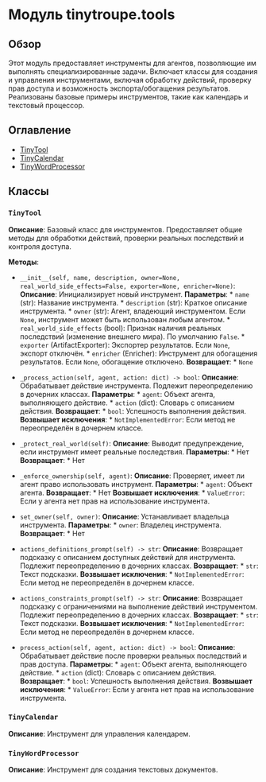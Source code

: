 # Модуль tinytroupe.tools

## Обзор

Этот модуль предоставляет инструменты для агентов, позволяющие им выполнять специализированные задачи.  Включает классы для создания и управления инструментами, включая обработку действий, проверку прав доступа и возможность экспорта/обогащения результатов.  Реализованы базовые примеры инструментов, такие как календарь и текстовый процессор.

## Оглавление

* [TinyTool](#tinytool)
* [TinyCalendar](#tinycalendar)
* [TinyWordProcessor](#tinywordprocessor)


## Классы

### `TinyTool`

**Описание**: Базовый класс для инструментов.  Предоставляет общие методы для обработки действий, проверки реальных последствий и контроля доступа.

**Методы**:

* `__init__(self, name, description, owner=None, real_world_side_effects=False, exporter=None, enricher=None)`:
    **Описание**: Инициализирует новый инструмент.
    **Параметры**:
        * `name` (str): Название инструмента.
        * `description` (str): Краткое описание инструмента.
        * `owner` (str): Агент, владеющий инструментом. Если `None`, инструмент может быть использован любым агентом.
        * `real_world_side_effects` (bool): Признак наличия реальных последствий (изменение внешнего мира). По умолчанию `False`.
        * `exporter` (ArtifactExporter): Экспортер результатов. Если `None`, экспорт отключён.
        * `enricher` (Enricher): Инструмент для обогащения результатов. Если `None`, обогащение отключено.
    **Возвращает**:
        * `None`

* `_process_action(self, agent, action: dict) -> bool`:
    **Описание**: Обрабатывает действие инструмента. Подлежит переопределению в дочерних классах.
    **Параметры**:
        * `agent`: Объект агента, выполняющего действие.
        * `action` (dict): Словарь с описанием действия.
    **Возвращает**:
        * `bool`: Успешность выполнения действия.
    **Возвышает исключения**:
        * `NotImplementedError`: Если метод не переопределён в дочернем классе.


* `_protect_real_world(self)`:
    **Описание**: Выводит предупреждение, если инструмент имеет реальные последствия.
    **Параметры**:
       * Нет
    **Возвращает**:
       * Нет

* `_enforce_ownership(self, agent)`:
    **Описание**: Проверяет, имеет ли агент право использовать инструмент.
    **Параметры**:
        * `agent`: Объект агента.
    **Возвращает**:
       * Нет
    **Возвышает исключения**:
        * `ValueError`: Если у агента нет прав на использование инструмента.

* `set_owner(self, owner)`:
    **Описание**: Устанавливает владельца инструмента.
    **Параметры**:
        * `owner`: Владелец инструмента.
    **Возвращает**:
       * Нет

* `actions_definitions_prompt(self) -> str`:
    **Описание**: Возвращает подсказку с описанием доступных действий для инструмента. Подлежит переопределению в дочерних классах.
    **Возвращает**:
        * `str`: Текст подсказки.
    **Возвышает исключения**:
        * `NotImplementedError`: Если метод не переопределён в дочернем классе.

* `actions_constraints_prompt(self) -> str`:
    **Описание**: Возвращает подсказку с ограничениями на выполнение действий инструментом. Подлежит переопределению в дочерних классах.
    **Возвращает**:
        * `str`: Текст подсказки.
    **Возвышает исключения**:
        * `NotImplementedError`: Если метод не переопределён в дочернем классе.


* `process_action(self, agent, action: dict) -> bool`:
    **Описание**: Обрабатывает действие после проверки реальных последствий и прав доступа.
    **Параметры**:
        * `agent`: Объект агента, выполняющего действие.
        * `action` (dict): Словарь с описанием действия.
    **Возвращает**:
        * `bool`: Успешность выполнения действия.
    **Возвышает исключения**:
        * `ValueError`: Если у агента нет прав на использование инструмента.


### `TinyCalendar`

**Описание**: Инструмент для управления календарем.

### `TinyWordProcessor`

**Описание**: Инструмент для создания текстовых документов.


```